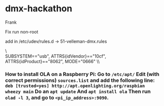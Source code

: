 # dmx-hackathon
Frank


Fix run non-root

add in /etc/udev/rules.d -> 51-velleman-dmx.rules

\\\
SUBSYSTEM=="usb", ATTRS{idVendor}=="10cf", ATTRS{idProduct}=="8062", MODE="0666"
\\\
### How to install OLA on a Raspberry Pi: Go to `/etc/apt/` Edit (with correct permissions) `sources.list` and add the following line: `deb [trusted=yes] http://apt.openlighting.org/raspbian wheezy main` Do an `apt update` And `apt install ola` Then run `olad -l 3`, and go to `<pi_ip_address>:9090`.
